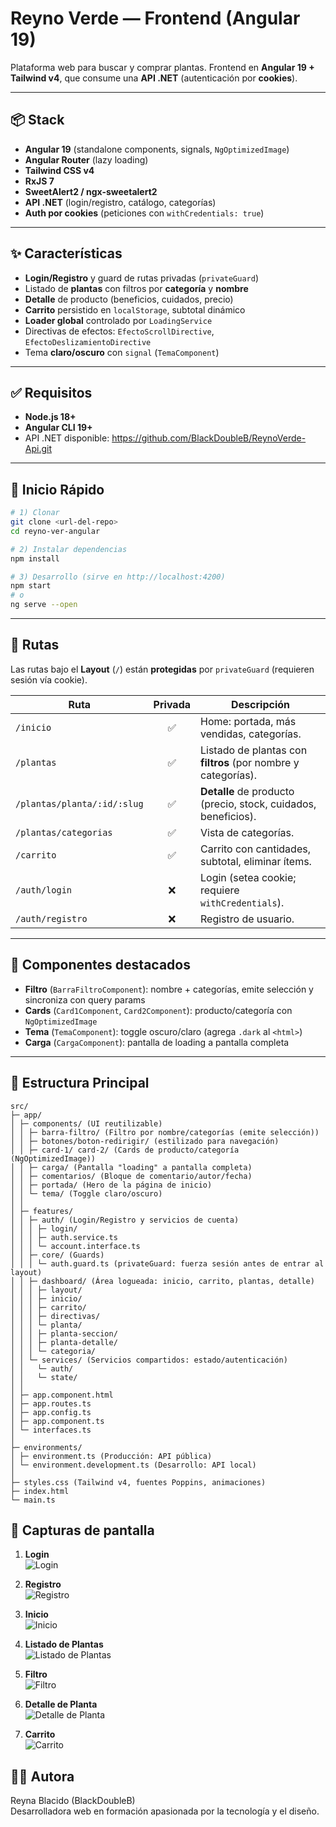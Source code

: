 # Reyno Verde — Frontend (Angular 19)

Plataforma web para buscar y comprar plantas. Frontend en **Angular 19 + Tailwind v4**, que consume una **API .NET** (autenticación por **cookies**).

---

## 📦 Stack

- **Angular 19** (standalone components, signals, `NgOptimizedImage`)
- **Angular Router** (lazy loading)
- **Tailwind CSS v4**
- **RxJS 7**
- **SweetAlert2 / ngx-sweetalert2**
- **API .NET** (login/registro, catálogo, categorías)
- **Auth por cookies** (peticiones con `withCredentials: true`)

---

## ✨ Características

- **Login/Registro** y guard de rutas privadas (`privateGuard`)
- Listado de **plantas** con filtros por **categoría** y **nombre**
- **Detalle** de producto (beneficios, cuidados, precio)
- **Carrito** persistido en `localStorage`, subtotal dinámico
- **Loader global** controlado por `LoadingService`
- Directivas de efectos: `EfectoScrollDirective`, `EfectoDeslizamientoDirective`
- Tema **claro/oscuro** con `signal` (`TemaComponent`)

---

## ✅ Requisitos

- **Node.js 18+**
- **Angular CLI 19+**
- API .NET disponible: https://github.com/BlackDoubleB/ReynoVerde-Api.git
  
---

## 🚀 Inicio Rápido

```bash
# 1) Clonar
git clone <url-del-repo>
cd reyno-ver-angular

# 2) Instalar dependencias
npm install

# 3) Desarrollo (sirve en http://localhost:4200)
npm start
# o
ng serve --open
```
---
## 🧭 Rutas

Las rutas bajo el **Layout** (`/`) están **protegidas** por `privateGuard` (requieren sesión vía cookie).

| Ruta | Privada | Descripción |
|---|:---:|---|
| `/inicio` | ✅ | Home: portada, más vendidas, categorías. |
| `/plantas` | ✅ | Listado de plantas con **filtros** (por nombre y categorías). |
| `/plantas/planta/:id/:slug` | ✅ | **Detalle** de producto (precio, stock, cuidados, beneficios). |
| `/plantas/categorias` | ✅ | Vista de categorías. |
| `/carrito` | ✅ | Carrito con cantidades, subtotal, eliminar ítems. |
| `/auth/login` | ❌ | Login (setea cookie; requiere `withCredentials`). |
| `/auth/registro` | ❌ | Registro de usuario. |

---

## 🧰 Componentes destacados

- **Filtro** (`BarraFiltroComponent`): nombre + categorías, emite selección y sincroniza con query params
- **Cards** (`Card1Component`, `Card2Component`): producto/categoría con `NgOptimizedImage`
- **Tema** (`TemaComponent`): toggle oscuro/claro (agrega `.dark` al `<html>`)
- **Carga** (`CargaComponent`): pantalla de loading a pantalla completa

---

## 🧩 Estructura Principal

```
src/
├─ app/
│ ├─ components/ (UI reutilizable)
│ │ ├─ barra-filtro/ (Filtro por nombre/categorías (emite selección))
│ │ ├─ botones/boton-redirigir/ (estilizado para navegación)
│ │ ├─ card-1/ card-2/ (Cards de producto/categoría (NgOptimizedImage))
│ │ ├─ carga/ (Pantalla "loading" a pantalla completa)
│ │ ├─ comentarios/ (Bloque de comentario/autor/fecha)
│ │ ├─ portada/ (Hero de la página de inicio)
│ │ └─ tema/ (Toggle claro/oscuro)
│ │
│ ├─ features/ 
│ │ ├─ auth/ (Login/Registro y servicios de cuenta)
│ │ │ ├─ login/ 
│ │ │ ├─ auth.service.ts
│ │ │ └─ account.interface.ts 
│ │ ├─ core/ (Guards)
│ │ │ └─ auth.guard.ts (privateGuard: fuerza sesión antes de entrar al layout)
│ │ ├─ dashboard/ (Área logueada: inicio, carrito, plantas, detalle)
│ │ │ ├─ layout/ 
│ │ │ ├─ inicio/
│ │ │ ├─ carrito/ 
│ │ │ ├─ directivas/ 
│ │ │ └─ planta/ 
│ │ │ ├─ planta-seccion/ 
│ │ │ ├─ planta-detalle/ 
│ │ │ └─ categoria/ 
│ │ └─ services/ (Servicios compartidos: estado/autenticación)
│ │   └─ auth/ 
│ │   └─ state/
│ │ 
│ ├─ app.component.html 
│ ├─ app.routes.ts 
│ ├─ app.config.ts 
│ ├─ app.component.ts  
│ └─ interfaces.ts 
│
├─ environments/
│ ├─ environment.ts (Producción: API pública)
│ └─ environment.development.ts (Desarrollo: API local)
│
├─ styles.css (Tailwind v4, fuentes Poppins, animaciones)
├─ index.html
└─ main.ts
```

## 📸 Capturas de pantalla

1. **Login**  
   ![Login](docs/screenshots/01-auth-login.png)

2. **Registro**  
   ![Registro](docs/screenshots/02-auth-register.png)

3. **Inicio**  
   ![Inicio](docs/screenshots/03-inicio-home.png)

4. **Listado de Plantas**  
   ![Listado de Plantas](docs/screenshots/04-plantas-listado.png)

5. **Filtro**  
   ![Filtro](docs/screenshots/05-plantas-filtro.png)

6. **Detalle de Planta**  
   ![Detalle de Planta](docs/screenshots/06-plantas-detalle.png)

7. **Carrito**  
   ![Carrito](docs/screenshots/07-carrito.png)


## 👩‍💻 Autora

Reyna Blacido (BlackDoubleB)  
Desarrolladora web en formación apasionada por la tecnología y el diseño.
